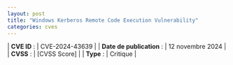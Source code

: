 ```yaml
---
layout: post
title: "Windows Kerberos Remote Code Execution Vulnerability"
categories: cves
---
```


| **CVE ID** :        | CVE-2024-43639       |
| **Date de publication** : | 12 novembre 2024   |
| **CVSS** :          | [CVSS Score]         |
| **Type** :          | Critique             |

